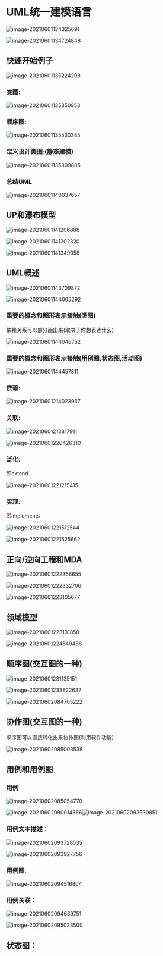 # UML统一建模语言

![image-20210601134325691](UML统一建模语言.assets/image-20210601134325691.png)

![image-20210601134724848](UML统一建模语言.assets/image-20210601134724848.png)

## 快速开始例子

![image-20210601135224298](UML统一建模语言.assets/image-20210601135224298.png)

### 类图:

![image-20210601135350953](UML统一建模语言.assets/image-20210601135350953.png)

### 顺序图:

![image-20210601135530385](UML统一建模语言.assets/image-20210601135530385.png)

### 定义设计类图:(静态建模)

![image-20210601135809885](UML统一建模语言.assets/image-20210601135809885.png)

### 总结UML

![image-20210601140037657](UML统一建模语言.assets/image-20210601140037657.png)

## UP和瀑布模型

![image-20210601141206888](UML统一建模语言.assets/image-20210601141206888.png)

![image-20210601141302320](UML统一建模语言.assets/image-20210601141302320.png)

![image-20210601141349058](UML统一建模语言.assets/image-20210601141349058.png)

## UML概述



![image-20210601143709872](UML统一建模语言.assets/image-20210601143709872.png)

![image-20210601144005292](UML统一建模语言.assets/image-20210601144005292.png)

### 重要的概念和图形表示接触(类图)

依赖关系可以部分画出来(取决于你想表达什么)

![image-20210601144046752](UML统一建模语言.assets/image-20210601144046752.png)

### 重要的概念和图形表示接触(用例图,状态图,活动图)

![image-20210601144457811](UML统一建模语言.assets/image-20210601144457811.png)



### 依赖:

![image-20210601214023937](UML统一建模语言.assets/image-20210601214023937.png)



### 关联:

![image-20210601213817911](UML统一建模语言.assets/image-20210601213817911.png)

![image-20210601220426310](UML统一建模语言.assets/image-20210601220426310.png)

### 泛化:

即extend

![image-20210601221215415](UML统一建模语言.assets/image-20210601221215415.png)

### 实现:

即implements

![image-20210601221512544](UML统一建模语言.assets/image-20210601221512544.png)

![image-20210601221525662](UML统一建模语言.assets/image-20210601221525662.png)

## 正向/逆向工程和MDA

![image-20210601222356655](UML统一建模语言.assets/image-20210601222356655.png)

![image-20210601222332706](UML统一建模语言.assets/image-20210601222332706.png)

![image-20210601223105677](UML统一建模语言.assets/image-20210601223105677.png)

## 领域模型

![image-20210601223131850](UML统一建模语言.assets/image-20210601223131850.png)

![image-20210601224549488](UML统一建模语言.assets/image-20210601224549488.png)

## 顺序图(交互图的一种)

![image-20210601231135151](UML统一建模语言.assets/image-20210601231135151.png)

![image-20210601233822637](UML统一建模语言.assets/image-20210601233822637.png)

![image-20210602084705222](UML统一建模语言.assets/image-20210602084705222.png)

## 协作图(交互图的一种)

顺序图可以直接转化出来协作图(利用软件功能)

![image-20210602085003538](UML统一建模语言.assets/image-20210602085003538.png)

## 用例和用例图

### 用例

![image-20210602085054770](UML统一建模语言.assets/image-20210602085054770.png)

![image-20210602090014866](UML统一建模语言.assets/image-20210602090014866.png)![image-20210602093530851](UML统一建模语言.assets/image-20210602093530851.png)

### 用例文本描述：

![image-20210602093728535](UML统一建模语言.assets/image-20210602093728535.png)

![image-20210602093927756](UML统一建模语言.assets/image-20210602093927756.png)

### 用例图:

![image-20210602094516804](UML统一建模语言.assets/image-20210602094516804.png)

### 用例关联：

![image-20210602094639751](UML统一建模语言.assets/image-20210602094639751.png)

![image-20210602095023500](UML统一建模语言.assets/image-20210602095023500.png)

## 状态图：



